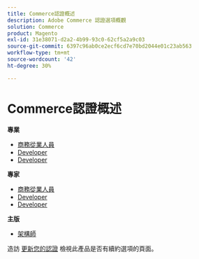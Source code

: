 ```yaml
---
title: Commerce認證概述
description: Adobe Commerce 認證選項概觀
solution: Commerce
product: Magento
exl-id: 31e38071-d2a2-4b99-93c0-62cf5a2a9c03
source-git-commit: 6397c96ab0ce2ecf6cd7e70bd2044e01c23ab563
workflow-type: tm+mt
source-wordcount: '42'
ht-degree: 30%

---
```


# Commerce認證概述

**專業**

* [商務從業人員](/help/certifications/ac/ac-p-business.md) <!--AD0-E712-->
* [Developer](/help/certifications/ac/ac-p-developer.md) <!--AD0-E717-->
* [Developer](/help/certifications/ac/ac-p-fedeveloper.md) <!--AD0-E719-->

**專家**

* [商務從業人員](/help/certifications/ac/ac-e-business.md) <!--AD0-E708-->
* [Developer](/help/certifications/ac/ac-e-developer.md) <!--AD0-E716-->
* [Developer](/help/certifications/ac/ac-e-fedeveloper.md) <!--AD0-E710-->

**主版**

* [架構師](/help/certifications/ac/ac-m-architect.md) <!--AD0-E718-->

造訪 [更新您的認證](/help/certifications/renew.md) 檢視此產品是否有續約選項的頁面。
